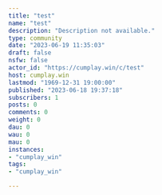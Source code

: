 ```yaml
---
title: "test" 
name: "test"
description: "Description not available."
type: community
date: "2023-06-19 11:35:03"
draft: false
nsfw: false
actor_id: "https://cumplay.win/c/test"
host: cumplay.win
lastmod: "1969-12-31 19:00:00"
published: "2023-06-18 19:37:18"
subscribers: 1
posts: 0
comments: 0
weight: 0
dau: 0
wau: 0
mau: 0
instances:
- "cumplay_win"
tags: 
- "cumplay_win"

---
```

